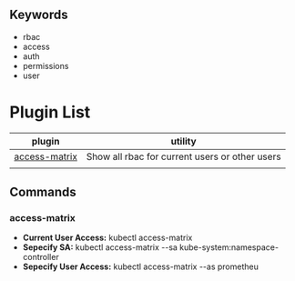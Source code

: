 ## Keywords
- rbac
- access
- auth
- permissions
- user
# Plugin List
| plugin                          | utility                                        |
| ------------------------------- | ---------------------------------------------- |
| [access-matrix](#access-matrix) | Show all rbac for current users or other users |
|                                 |                                                |

## Commands
### access-matrix
- **Current User Access:** kubectl access-matrix  
- **Sepecify SA:** kubectl access-matrix --sa kube-system:namespace-controller
- **Sepecify User Access:** kubectl access-matrix --as prometheu